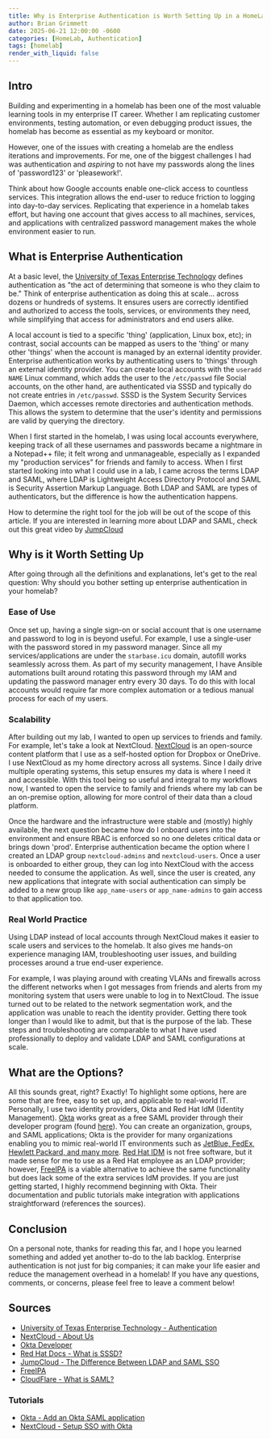 ```yaml
---
title: Why is Enterprise Authentication is Worth Setting Up in a HomeLab?
author: Brian Grimmett
date: 2025-06-21 12:00:00 -0600
categories: [HomeLab, Authentication]
tags: [homelab]
render_with_liquid: false
---
```


## Intro

Building and experimenting in a homelab has been one of the most valuable learning tools in my enterprise IT career. Whether I am replicating customer environments, testing automation, or even debugging product issues, the homelab has become as essential as my keyboard or monitor.

However, one of the issues with creating a homelab are the endless iterations and improvements. For me, one of the biggest challenges I had was authentication and *aspiring* to not have my passwords along the lines of 'password123' or 'pleasework!'.

Think about how Google accounts enable one-click access to countless services. This integration allows the end-user to reduce friction to logging into day-to-day services. Replicating that experience in a homelab takes effort, but having one account that gives access to all machines, services, and applications with centralized password management makes the whole environment easier to run.

## What is Enterprise Authentication

At a basic level, the [University of Texas Enterprise Technology](https://iamservices.utexas.edu/solutions/authentication/) defines authentication as "the act of determining that someone is who they claim to be." Think of enterprise authentication as doing this at scale... across dozens or hundreds of systems. It ensures users are correctly identified and authorized to access the tools, services, or environments they need, while simplifying that access for administrators and end users alike.

A local account is tied to a specific 'thing' (application, Linux box, etc); in contrast, social accounts can be mapped as users to the 'thing' or many other 'things' when the account is managed by an external identity provider. Enterprise authentication works by authenticating users to 'things' through an external identity provider. You can create local accounts with the `useradd NAME` Linux command, which adds the user to the `/etc/passwd` file Social accounts, on the other hand, are authenticated via SSSD and typically do not create entries in `/etc/passwd`. SSSD is the System Security Services Daemon, which accesses remote directories and authentication methods. This allows the system to determine that the user's identity and permissions are valid by querying the directory.

When I first started in the homelab, I was using local accounts everywhere, keeping track of all these usernames and passwords became a nightmare in a Notepad++ file; it felt wrong and unmanageable, especially as I expanded my "production services" for friends and family to access. When I first started looking into what I could use in a lab, I came across the terms LDAP and SAML, where LDAP is Lightweight Access Directory Protocol and SAML is Security Assertion Markup Language. Both LDAP and SAML are types of authenticators, but the difference is how the authentication happens.

How to determine the right tool for the job will be out of the scope of this article. If you are interested in learning more about LDAP and SAML, check out this great video by [JumpCloud](https://www.youtube.com/watch?v=_NCcLJin30E)

## Why is it Worth Setting Up

After going through all the definitions and explanations, let's get to the real question: Why should you bother setting up enterprise authentication in your homelab?

### Ease of Use

Once set up, having a single sign-on or social account that is one username and password to log in is beyond useful. For example, I use a single-user with the password stored in my password manager. Since all my services/applications are under the `starbase.icu` domain, autofill works seamlessly across them. As part of my security management, I have Ansible automations built around rotating this password through my IAM and updating the password manager entry every 30 days. To do this with local accounts would require far more complex automation or a tedious manual process for each of my users.

### Scalability

After building out my lab, I wanted to open up services to friends and family. For example, let's take a look at NextCloud. [NextCloud](https://nextcloud.com/about/) is an open-source content platform that I use as a self-hosted option for Dropbox or OneDrive. I use NextCloud as my home directory across all systems. Since I daily drive multiple operating systems, this setup ensures my data is where I need it and accessible. With this tool being so useful and integral to my workflows now, I wanted to open the service to family and friends where my lab can be an on-premise option, allowing for more control of their data than a cloud platform.

Once the hardware and the infrastructure were stable and (mostly) highly available, the next question became how do I onboard users into the environment and ensure RBAC is enforced so no one deletes critical data or brings down 'prod'. Enterprise authentication became the option where I created an LDAP group `nextcloud-admins` and `nextcloud-users`. Once a user is onboarded to either group, they can log into NextCloud with the access needed to consume the application. As well, since the user is created, any new applications that integrate with social authentication can simply be added to a new group like `app_name-users` or `app_name-admins` to gain access to that application too.

### Real World Practice

Using LDAP instead of local accounts through NextCloud makes it easier to scale users and services to the homelab. It also gives me hands-on experience managing IAM, troubleshooting user issues, and building processes around a true end-user experience.

For example, I was playing around with creating VLANs and firewalls across the different networks when I got messages from friends and alerts from my monitoring system that users were unable to log in to NextCloud. The issue turned out to be related to the network segmentation work, and the application was unable to reach the identity provider. Getting there took longer than I would like to admit, but that is the purpose of the lab. These steps and troubleshooting are comparable to what I have used professionally to deploy and validate LDAP and SAML configurations at scale.

## What are the Options?

All this sounds great, right? Exactly! To highlight some options, here are some that are free, easy to set up, and applicable to real-world IT. Personally, I use two identity providers, Okta and Red Hat IdM (Identity Management). [Okta](https://www.okta.com/) works great as a free SAML provider through their developer program (found [here](https://developer.okta.com/)). You can create an organization, groups, and SAML applications; Okta is the provider for many organizations enabling you to mimic real-world IT environments such as [JetBlue, FedEx, Hewlett Packard, and many more](https://www.okta.com/customers/). [Red Hat IDM](https://access.redhat.com/products/identity-management) is not free software, but it made sense for me to use as a Red Hat employee as an LDAP provider; however, [FreeIPA](https://www.freeipa.org/) is a viable alternative to achieve the same functionality but does lack some of the extra services IdM provides. If you are just getting started, I highly recommend beginning with Okta. Their documentation and public tutorials make integration with applications straightforward (references the sources).

## Conclusion

On a personal note, thanks for reading this far, and I hope you learned something and added yet another to-do to the lab backlog. Enterprise authentication is not just for big companies; it can make your life easier and reduce the management overhead in a homelab! If you have any questions, comments, or concerns, please feel free to leave a comment below!

## Sources

- [University of Texas Enterprise Technology - Authentication](https://iamservices.utexas.edu/solutions/authentication/)
- [NextCloud - About Us](https://nextcloud.com/about/)
- [Okta Developer](https://developer.okta.com/)
- [Red Hat Docs - What is SSSD?](https://docs.redhat.com/en/documentation/red_hat_enterprise_linux/8/html/configuring_authentication_and_authorization_in_rhel/understanding-sssd-and-its-benefits_configuring-authentication-and-authorization-in-rhel)
- [JumpCloud - The Difference Between LDAP and SAML SSO](https://jumpcloud.com/blog/difference-ldap-saml-sso#:~:text=LDAP%20and%20SAML%20are%20both,between%20using%20LDAP%20or%20SAML)
- [FreeIPA](https://www.freeipa.org/)
- [CloudFlare - What is SAML?](https://www.cloudflare.com/learning/access-management/what-is-saml/#:~:text=Security%20Assertion%20Markup%20Language%2C%20or,that%20authentication%20to%20multiple%20applications)

### Tutorials

- [Okta - Add an Okta SAML application](https://help.okta.com/oag/en-us/content/topics/access-gateway/add-app-saml-pass-thru-add-okta.htm)
- [NextCloud - Setup SSO with Okta](https://portal.nextcloud.com/article/Authentication/Single-Sign-On-(SSO)/Nextcloud-Single-Sign-On-with-Okta)
